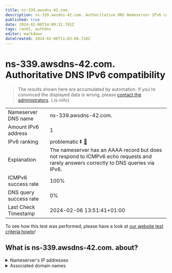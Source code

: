 ```yaml
---
title: ns-339.awsdns-42.com.
description: ns-339.awsdns-42.com. Authoritative DNS Nameserver IPv6 compatibility
published: true
date: 2024-02-06T14:09:31.791Z
tags: rank5, authdns
editor: markdown
dateCreated: 2024-02-06T11:03:08.720Z
---
```


# ns-339.awsdns-42.com. Authoritative DNS IPv6 compatibility

> The results shown here are accumulated by automation. If you're convinced the displayed data is wrong, please [contact the administrators](/howto/chat). 
{.is-info}




|   |   |
| - | - |
| Nameserver DNS name | ns-339.awsdns-42.com.
| Amount IPv6 address | 1
| IPv6 ranking | problematic :arrow_double_down: [🔗](/howto/ranking) |
| Explanation | The nameserver has an AAAA record but does not respond to ICMPv6 echo requests and rarely answers correctly to DNS queries via IPv6. |
| ICMPv6 success rate | 100%|
| DNS query success rate | 0% |
| Last Check Timestamp | 2024-02-06 13:51:41+01:00 |

To see how this test was performed, please have a look at [our website test criteria howto](/howto/testcriteria/authdns)!


## What is ns-339.awsdns-42.com. about?




<details>
<summary>Nameserver's IP addresses</summary>

2600:9000:5301:5300::1

</details>



<details>
<summary>Associated domain names</summary>

www.elastic.co

</details>
